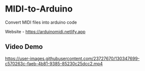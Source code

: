 # MIDI-to-Arduino
Convert MIDI files into arduino code

Website - https://arduinomidi.netlify.app

## Video Demo

https://user-images.githubusercontent.com/23727670/130347699-c570263c-faeb-4b81-9385-85230c25dcc2.mp4

